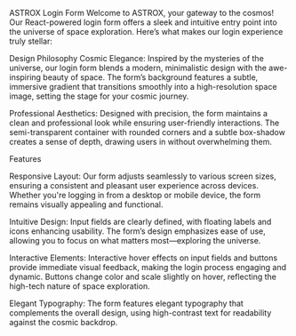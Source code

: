 ASTROX Login Form
Welcome to ASTROX, your gateway to the cosmos! Our React-powered login form offers a sleek and intuitive entry point into the universe of space exploration. Here’s what makes our login experience truly stellar:

Design Philosophy
Cosmic Elegance: Inspired by the mysteries of the universe, our login form blends a modern, minimalistic design with the awe-inspiring beauty of space. The form’s background features a subtle, immersive gradient that transitions smoothly into a high-resolution space image, setting the stage for your cosmic journey.

Professional Aesthetics: Designed with precision, the form maintains a clean and professional look while ensuring user-friendly interactions. The semi-transparent container with rounded corners and a subtle box-shadow creates a sense of depth, drawing users in without overwhelming them.

Features

Responsive Layout: Our form adjusts seamlessly to various screen sizes, ensuring a consistent and pleasant user experience across devices. Whether you're logging in from a desktop or mobile device, the form remains visually appealing and functional.

Intuitive Design: Input fields are clearly defined, with floating labels and icons enhancing usability. The form’s design emphasizes ease of use, allowing you to focus on what matters most—exploring the universe.

Interactive Elements: Interactive hover effects on input fields and buttons provide immediate visual feedback, making the login process engaging and dynamic. Buttons change color and scale slightly on hover, reflecting the high-tech nature of space exploration.

Elegant Typography: The form features elegant typography that complements the overall design, using high-contrast text for readability against the cosmic backdrop.
